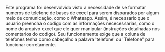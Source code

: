 Este programa foi desenvolvido visto a necessidade de se formatar numeros de telefone de bases de excel para serem disparados por algum meio de comunicação, como o Whatsapp.
Assim, é necessario que o usuario preencha o codigo com as informações nececessarias, como o nome do arquivo excel que ele quer manipular (instruções detalhadas nos comentarios do codigo).
Seu funcionamente exige que a coluna de telefones tenha como cabeçalho a palavra 'telefone' ou 'Telefone" para funcionar corretamente.
